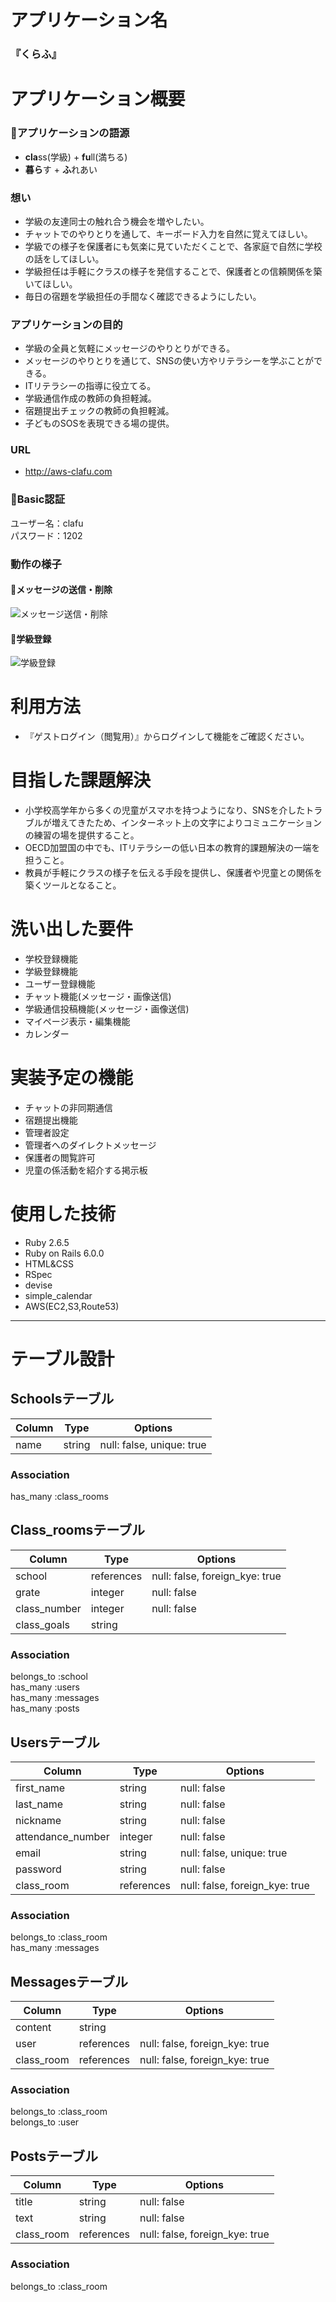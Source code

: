 # アプリケーション名
### 『くらふ』

# アプリケーション概要

### 🏫アプリケーションの語源
- **cla**ss(学級) + **fu**ll(満ちる)
- **暮ら**す + **ふ**れあい

### 想い
- 学級の友達同士の触れ合う機会を増やしたい。
- チャットでのやりとりを通して、キーボード入力を自然に覚えてほしい。
- 学級での様子を保護者にも気楽に見ていただくことで、各家庭で自然に学校の話をしてほしい。
- 学級担任は手軽にクラスの様子を発信することで、保護者との信頼関係を築いてほしい。
- 毎日の宿題を学級担任の手間なく確認できるようにしたい。

### アプリケーションの目的
- 学級の全員と気軽にメッセージのやりとりができる。
- メッセージのやりとりを通じて、SNSの使い方やリテラシーを学ぶことができる。
- ITリテラシーの指導に役立てる。
- 学級通信作成の教師の負担軽減。
- 宿題提出チェックの教師の負担軽減。
- 子どものSOSを表現できる場の提供。

### URL
- http://aws-clafu.com

### 🔑Basic認証
ユーザー名：clafu  
パスワード：1202

### 動作の様子
#### 📨メッセージの送信・削除
![メッセージ送信・削除](https://i.gyazo.com/d812b11964d7c9b7f4b09dc73f494e2e.gif)  


#### 🏫学級登録
![学級登録](https://i.gyazo.com/4a2dc4b9847f9db4f67a9e7693d19a61.gif)

# 利用方法
- 『ゲストログイン（閲覧用）』からログインして機能をご確認ください。

# 目指した課題解決
- 小学校高学年から多くの児童がスマホを持つようになり、SNSを介したトラブルが増えてきたため、インターネット上の文字によりコミュニケーションの練習の場を提供すること。
- OECD加盟国の中でも、ITリテラシーの低い日本の教育的課題解決の一端を担うこと。
- 教員が手軽にクラスの様子を伝える手段を提供し、保護者や児童との関係を築くツールとなること。

# 洗い出した要件
- 学校登録機能
- 学級登録機能
- ユーザー登録機能
- チャット機能(メッセージ・画像送信)
- 学級通信投稿機能(メッセージ・画像送信)
- マイページ表示・編集機能
- カレンダー

# 実装予定の機能
- チャットの非同期通信
- 宿題提出機能
- 管理者設定
- 管理者へのダイレクトメッセージ
- 保護者の閲覧許可
- 児童の係活動を紹介する掲示板

# 使用した技術
- Ruby 2.6.5
- Ruby on Rails 6.0.0
- HTML&CSS
- RSpec
- devise
- simple_calendar
- AWS(EC2,S3,Route53)

---

# テーブル設計

## Schoolsテーブル 

| Column | Type   | Options                   |
| ------ | ------ | ------------------------- |
| name   | string | null: false, unique: true |

### Association

has_many :class_rooms  


## Class_roomsテーブル

| Column         | Type       | Options                        |
| -------------- | ---------- | ------------------------------ |
| school         | references | null: false, foreign_kye: true |
| grate          | integer    | null: false                    |
| class_number   | integer    | null: false                    |
| class_goals    | string    |                                |

### Association

belongs_to :school  
has_many :users  
has_many :messages  
has_many :posts  

## Usersテーブル

| Column            | Type       | Options                        |
| ----------------- | ---------- | ------------------------------ |
| first_name        | string     | null: false                    |
| last_name         | string     | null: false                    |
| nickname          | string     | null: false                    |
| attendance_number | integer    | null: false                    |
| email             | string     | null: false, unique: true      |
| password          | string     | null: false                    |
| class_room        | references | null: false, foreign_kye: true |

### Association

belongs_to :class_room  
has_many :messages  


## Messagesテーブル

| Column         | Type       | Options                        |
| -------------- | ---------- | ------------------------------ |
| content        | string     |                                |
| user           | references | null: false, foreign_kye: true |
| class_room     | references | null: false, foreign_kye: true |

### Association
belongs_to :class_room  
belongs_to :user  

## Postsテーブル

| Column     | Type       | Options                        |
| ---------- | ---------- | ------------------------------ |
| title      | string     | null: false                    |
| text       | string     | null: false                    |
| class_room | references | null: false, foreign_kye: true |

### Association
belongs_to :class_room  